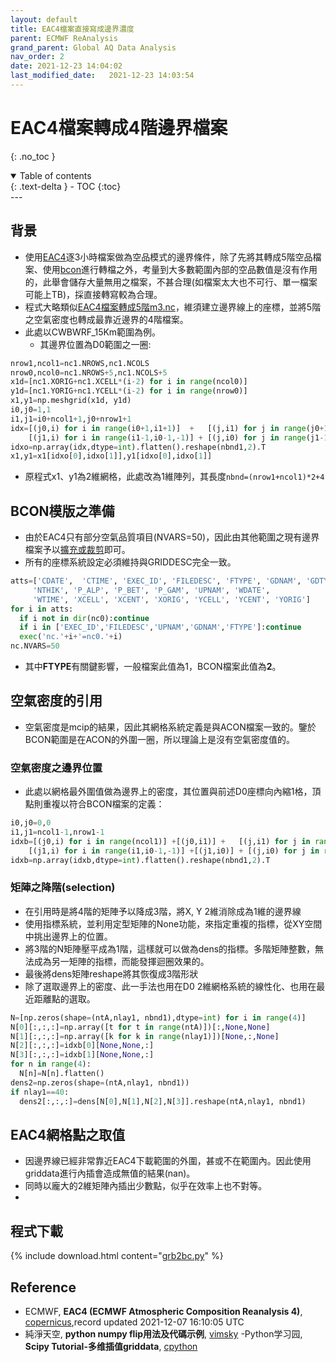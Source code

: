 ```yaml
---
layout: default
title: EAC4檔案直接寫成邊界濃度
parent: ECMWF ReAnalysis
grand_parent: Global AQ Data Analysis
nav_order: 2
date: 2021-12-23 14:04:02
last_modified_date:   2021-12-23 14:03:54
---
```


# EAC4檔案轉成4階邊界檔案
{: .no_toc }

<details open markdown="block">
  <summary>
    Table of contents
  </summary>
  {: .text-delta }
- TOC
{:toc}
</details>
---


## 背景
- 使用[EAC4](https://ads.atmosphere.copernicus.eu/cdsapp#!/dataset/cams-global-reanalysis-eac4?tab=overview)逐3小時檔案做為空品模式的邊界條件，除了先將其轉成5階空品檔案、使用[bcon](https://sinotec2.github.io/Focus-on-Air-Quality/GridModels/BCON/run_bconMM_RR_DM/)進行轉檔之外，考量到大多數範圍內部的空品數值是沒有作用的，此舉會儲存大量無用之檔案，不甚合理(如檔案太大也不可行、單一檔案可能上TB)，採直接轉寫較為合理。
- 程式大略類似[EAC4檔案轉成5階m3.nc](https://sinotec2.github.io/Focus-on-Air-Quality/AQana/GAQuality/ECMWF_rean/grb2D1m3/)，維須建立邊界線上的座標，並將5階之空氣密度也轉成最靠近邊界的4階檔案。
- 此處以CWBWRF_15Km範圍為例。
  - 其邊界位置為D0範圍之一圈:

```python
nrow1,ncol1=nc1.NROWS,nc1.NCOLS
nrow0,ncol0=nc1.NROWS+5,nc1.NCOLS+5
x1d=[nc1.XORIG+nc1.XCELL*(i-2) for i in range(ncol0)]
y1d=[nc1.YORIG+nc1.YCELL*(i-2) for i in range(nrow0)]
x1,y1=np.meshgrid(x1d, y1d)
i0,j0=1,1
i1,j1=i0+ncol1+1,j0+nrow1+1
idx=[(j0,i) for i in range(i0+1,i1+1)]  +   [(j,i1) for j in range(j0+1,j1+1)] + \
    [(j1,i) for i in range(i1-1,i0-1,-1)] + [(j,i0) for j in range(j1-1,j0-1,-1)]
idxo=np.array(idx,dtype=int).flatten().reshape(nbnd1,2).T
x1,y1=x1[idxo[0],idxo[1]],y1[idxo[0],idxo[1]]
```
- 原程式x1、y1為2維網格，此處改為1維陣列，其長度`nbnd=(nrow1+ncol1)*2+4`

## BCON模版之準備
- 由於EAC4只有部分空氣品質項目(NVARS=50)，因此由其他範圍之現有邊界檔案予以[擴充或裁剪](https://sinotec2.github.io/Focus-on-Air-Quality/utilities/netCDF/ncks/)即可。
- 所有的座標系統設定必須維持與GRIDDESC完全一致。

```python
atts=['CDATE',  'CTIME', 'EXEC_ID', 'FILEDESC', 'FTYPE', 'GDNAM', 'GDTYP', 'HISTORY', 'IOAPI_VERSION', 'NCO', 'NCOLS',  'NROWS',
     'NTHIK', 'P_ALP', 'P_BET', 'P_GAM', 'UPNAM', 'WDATE',
     'WTIME', 'XCELL', 'XCENT', 'XORIG', 'YCELL', 'YCENT', 'YORIG']
for i in atts:
  if i not in dir(nc0):continue
  if i in ['EXEC_ID','FILEDESC','UPNAM','GDNAM','FTYPE']:continue
  exec('nc.'+i+'=nc0.'+i)
nc.NVARS=50  
```
- 其中**FTYPE**有關鍵影響，一般檔案此值為1，BCON檔案此值為**2**。


## 空氣密度的引用
- 空氣密度是mcip的結果，因此其網格系統定義是與ACON檔案一致的。鑒於BCON範圍是在ACON的外圍一圈，所以理論上是沒有空氣密度值的。

### 空氣密度之邊界位置
- 此處以網格最外圍值做為邊界上的密度，其位置與前述D0座標向內縮1格，頂點則重複以符合BCON檔案的定義：

```python
i0,j0=0,0
i1,j1=ncol1-1,nrow1-1
idxb=[(j0,i) for i in range(ncol1)] +[(j0,i1)] +   [(j,i1) for j in range(nrow1)] +[(j1,i1)] + \
    [(j1,i) for i in range(i1,i0-1,-1)] +[(j1,i0)] + [(j,i0) for j in range(j1,j0-1,-1)]+[(j0,i0)]
idxb=np.array(idxb,dtype=int).flatten().reshape(nbnd1,2).T
```

### 矩陣之降階(selection)
- 在引用時是將4階的矩陣予以降成3階，將X, Y 2維消除成為1維的邊界線
- 使用指標系統，並利用定型矩陣的None功能，來指定重複的指標，從XY空間中挑出邊界上的位置。
- 將3階的N矩陣壓平成為1階，這樣就可以做為dens的指標。多階矩陣整數，無法成為另一矩陣的指標，而能發揮迴圈效果的。
- 最後將dens矩陣reshape將其恢復成3階形狀
- 除了選取邊界上的密度、此一手法也用在D0 2維網格系統的線性化、也用在最近距離點的選取。

```python
N=[np.zeros(shape=(ntA,nlay1, nbnd1),dtype=int) for i in range(4)]
N[0][:,:,:]=np.array([t for t in range(ntA)])[:,None,None]
N[1][:,:,:]=np.array([k for k in range(nlay1)])[None,:,None]
N[2][:,:,:]=idxb[0][None,None,:]
N[3][:,:,:]=idxb[1][None,None,:]
for n in range(4):
  N[n]=N[n].flatten()
dens2=np.zeros(shape=(ntA,nlay1, nbnd1))
if nlay1==40:
  dens2[:,:,:]=dens[N[0],N[1],N[2],N[3]].reshape(ntA,nlay1, nbnd1)
```

## EAC4網格點之取值
- 因邊界線已經非常靠近EAC4下載範圍的外圍，甚或不在範圍內。因此使用griddata進行內插會造成無值的結果(nan)。
- 同時以龐大的2維矩陣內插出少數點，似乎在效率上也不對等。
- 

## 程式下載

{% include download.html content="[grb2bc.py](https://github.com/sinotec2/cmaq_relatives/blob/master/bcon/grb2bc.py)" %}

## Reference
- ECMWF, **EAC4 (ECMWF Atmospheric Composition Reanalysis 4)**, [copernicus](https://ads.atmosphere.copernicus.eu/cdsapp#!/dataset/cams-global-reanalysis-eac4?tab=overview),record updated 2021-12-07 16:10:05 UTC
- 純淨天空, **python numpy flip用法及代碼示例**, [vimsky](https://vimsky.com/zh-tw/examples/usage/python-numpy.flip.html)
-Python学习园, **Scipy Tutorial-多维插值griddata**, [cpython](http://liao.cpython.org/scipytutorial11.html)
